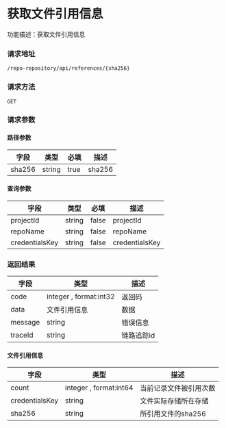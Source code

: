 # 获取文件引用信息
功能描述：获取文件引用信息

### 请求地址
```
/repo-repository/api/references/{sha256}
```

### 请求方法
`GET`
### 请求参数
#### 路径参数

| 字段 | 类型 | 必填 | 描述 |
| -------- | -------- | -------- | -------- |
| sha256     | string   | true       | sha256 |

#### 查询参数

| 字段 | 类型 | 必填 | 描述 |
| -------- | -------- | -------- | -------- |
| projectId     | string   | false       | projectId |
| repoName     | string   | false       | repoName |
| credentialsKey     | string   | false       | credentialsKey |



### 返回结果
| 字段 | 类型 | 描述 |
| -------- | -------- | -------- |
| code     | integer , format:int32  | 返回码 |
| data     | 文件引用信息   | 数据 |
| message     | string   | 错误信息 |
| traceId     | string   | 链路追踪id |
#### 文件引用信息
| 字段 | 类型 | 描述 |
| -------- | -------- | -------- |
| count     | integer , format:int64  | 当前记录文件被引用次数 |
| credentialsKey     | string   | 文件实际存储所在存储 |
| sha256     | string   | 所引用文件的sha256 |

